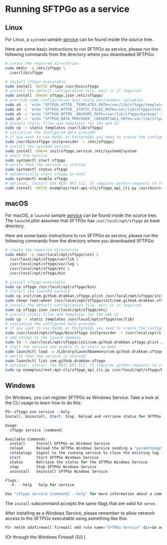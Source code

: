 # Running SFTPGo as a service

## Linux

For Linux, a `systemd` sample [service](../init/sftpgo.service "systemd service") can be found inside the source tree.

Here are some basic instructions to run SFTPGo as service, please run the following commands from the directory where you downloaded SFTPGo:

```bash
# create the required directories
sudo mkdir -p /etc/sftpgo \
  /var/lib/sftpgo

# install sftpgo executable
sudo install -Dm755 sftpgo /usr/bin/sftpgo
# install the default configuration file, edit it if required
sudo install -Dm644 sftpgo.json /etc/sftpgo/
# override some configuration keys using environment variables
sudo sh -c 'echo "SFTPGO_HTTPD__TEMPLATES_PATH=/var/lib/sftpgo/templates" > /etc/sftpgo/sftpgo.env'
sudo sh -c 'echo "SFTPGO_HTTPD__STATIC_FILES_PATH=/var/lib/sftpgo/static" >> /etc/sftpgo/sftpgo.env'
sudo sh -c 'echo "SFTPGO_HTTPD__BACKUPS_PATH=/var/lib/sftpgo/backups" >> /etc/sftpgo/sftpgo.env'
sudo sh -c 'echo "SFTPGO_DATA_PROVIDER__CREDENTIALS_PATH=/var/lib/sftpgo/credentials" >> /etc/sftpgo/sftpgo.env'
# install static files and templates for the web UI
sudo cp -r static templates /var/lib/sftpgo/
# initialize the configured data provider
# if you want to use MySQL or PostgreSQL you need to create the configured database before running the initprovider command
sudo /usr/bin/sftpgo initprovider -c /etc/sftpgo/
# install the systemd service
sudo install -Dm644 init/sftpgo.service /etc/systemd/system
# start the service
sudo systemctl start sftpgo
# verify that the service is started
sudo systemctl status sftpgo
# automatically start sftpgo on boot
sudo systemctl enable sftpgo
# optional, install the REST API CLI. It requires python-requests to run
sudo install -Dm755 examples/rest-api-cli/sftpgo_api_cli.py /usr/bin/sftpgo_api_cli
```

## macOS

For macOS, a `launchd` sample [service](../init/com.github.drakkan.sftpgo.plist "launchd plist") can be found inside the source tree. The `launchd` plist assumes that SFTPGo has `/usr/local/opt/sftpgo` as base directory.

Here are some basic instructions to run SFTPGo as service, please run the following commands from the directory where you downloaded SFTPGo:

```bash
# create the required directories
sudo mkdir -p /usr/local/opt/sftpgo/init \
  /usr/local/opt/sftpgo/var/lib \
  /usr/local/opt/sftpgo/var/log \
  /usr/local/opt/sftpgo/etc \
  /usr/local/opt/sftpgo/bin

# install sftpgo executable
sudo cp sftpgo /usr/local/opt/sftpgo/bin/
# install the launchd service
sudo cp init/com.github.drakkan.sftpgo.plist /usr/local/opt/sftpgo/init/
sudo chown root:wheel /usr/local/opt/sftpgo/init/com.github.drakkan.sftpgo.plist
# install the default configuration file, edit it if required
sudo cp sftpgo.json /usr/local/opt/sftpgo/etc/
# install static files and templates for the web UI
sudo cp -r static templates /usr/local/opt/sftpgo/var/lib/
# initialize the configured data provider
# if you want to use MySQL or PostgreSQL you need to create the configured database before running the initprovider command
sudo /usr/local/opt/sftpgo/bin/sftpgo initprovider -c /usr/local/opt/sftpgo/etc/
# add sftpgo to the launch daemons
sudo ln -s /usr/local/opt/sftpgo/init/com.github.drakkan.sftpgo.plist /Library/LaunchDaemons/com.github.drakkan.sftpgo.plist
# start the service and enable it to start on boot
sudo launchctl load -w /Library/LaunchDaemons/com.github.drakkan.sftpgo.plist
# verify that the service is started
sudo launchctl list com.github.drakkan.sftpgo
# optional, install the REST API CLI. It requires python-requests to run, this python module is not installed by default
sudo cp examples/rest-api-cli/sftpgo_api_cli.py /usr/local/opt/sftpgo/bin/
```

## Windows

On Windows, you can register SFTPGo as Windows Service. Take a look at the CLI usage to learn how to do this:

```powershell
PS> sftpgo.exe service --help
Install, Uninstall, Start, Stop, Reload and retrieve status for SFTPGo Windows Service

Usage:
  sftpgo service [command]

Available Commands:
  install     Install SFTPGo as Windows Service
  reload      Reload the SFTPGo Windows Service sending a "paramchange" request
  rotatelogs  Signal to the running service to close the existing log file and immediately create a new one
  start       Start SFTPGo Windows Service
  status      Retrieve the status for the SFTPGo Windows Service
  stop        Stop SFTPGo Windows Service
  uninstall   Uninstall SFTPGo Windows Service

Flags:
  -h, --help   help for service

Use "sftpgo service [command] --help" for more information about a command.
```

The `install` subcommand accepts the same flags that are valid for `serve`.

After installing as a Windows Service, please remember to allow network access to the SFTPGo executable using something like this:

```powershell
PS> netsh advfirewall firewall add rule name="SFTPGo Service" dir=in action=allow program="C:\Program Files\SFTPGo\sftpgo.exe"
```

(Or through the Windows Firewall GUI.)
